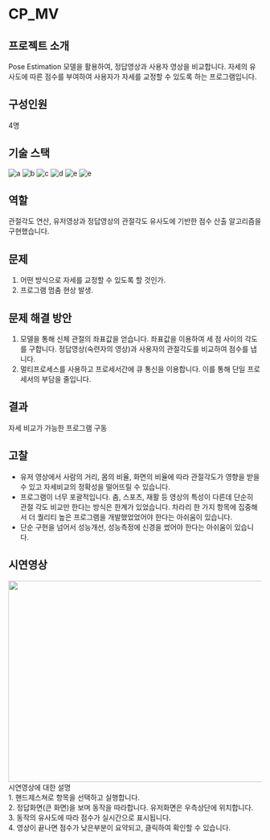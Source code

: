 # CP_MV
## 프로젝트 소개
Pose Estimation 모델을 활용하여, 정답영상과 사용자 영상을 비교합니다. 자세의 유사도에 따른 점수를 부여하여 사용자가 자세를 교정할 수 있도록 하는 프로그램입니다.<br/> 
## 구성인원
4명
## 기술 스택
![a](https://img.shields.io/badge/Python-14354C?style=for-the-badge&logo=python&logoColor=white) ![b](https://img.shields.io/badge/Tensorflow-FF6F00?style=for-the-badge&logo=tensorflow&logoColor=white) ![c](https://img.shields.io/badge/OpenCV-FF6F00?style=for-the-badge&logo=opencv&logoColor=white) ![d](https://img.shields.io/badge/Numpy-FF6F00?style=for-the-badge&logo=numpy&logoColor=white) ![e](https://img.shields.io/badge/Visual_Studio_Code-0078D4?style=for-the-badge&logo=visual%20studio%20code&logoColor=white) ![e](https://img.shields.io/badge/Ubuntu-0078D4?style=for-the-badge&logo=visual%20studio%20code&logoColor=white) 
## 역할
관절각도 연산, 유저영상과 정답영상의 관절각도 유사도에 기반한 점수 산출 알고리즘을 구현했습니다.
## 문제
1. 어떤 방식으로 자세를 교정할 수 있도록 할 것인가.
2. 프로그램 멈춤 현상 발생.
## 문제 해결 방안
1. 모델을 통해 신체 관절의 좌표값을 얻습니다. 좌표값을 이용하여 세 점 사이의 각도를 구합니다. 정답영상(숙련자의 영상)과 사용자의 관절각도를 비교하여 점수를 냅니다.
2. 멀티프로세스를 사용하고 프로세서간에 큐 통신을 이용합니다. 이를 통해 단일 프로세서의 부담을 줄입니다.
## 결과
자세 비교가 가능한 프로그램 구동
## 고찰
- 유저 영상에서 사람의 거리, 몸의 비율, 화면의 비율에 따라 관절각도가 영향을 받을 수 있고 자세비교의 정확성을 떨어뜨릴 수 있습니다.
- 프로그램이 너무 포괄적입니다. 춤, 스포츠, 재활 등 영상의 특성이 다른데 단순히 관절 각도 비교만 한다는 방식은 한계가 있었습니다. 차라리 한 가지 항목에 집중해서 더 퀄리티 높은 프로그램을 개발했었었어야 한다는 아쉬움이 있습니다.
- 단순 구현을 넘어서 성능개선, 성능측정에 신경을 썼어야 한다는 아쉬움이 있습니다.
## 시연영상
<img src="https://github.com/BrotherHwan/CP_MV/blob/main/image_video/cp_mv.gif" width=700 height=400> 
시연영상에 대한 설명<br/> 
1. 핸드제스쳐로 항목을 선택하고 실행합니다. <br/> 
2. 정답화면(큰 화면)을 보며 동작을 따라합니다. 유저화면은 우측상단에 위치합니다.<br/> 
3. 동작의 유사도에 따라 점수가 실시간으로 표시됩니다. <br/> 
4. 영상이 끝나면 점수가 낮은부분이 요약되고, 클릭하여 확인할 수 있습니다.<br/> 
